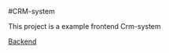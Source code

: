 #CRM-system

This project is a example frontend Crm-system



[Backend](https://github.com/Pochemuzamenya/spring_web_api)
